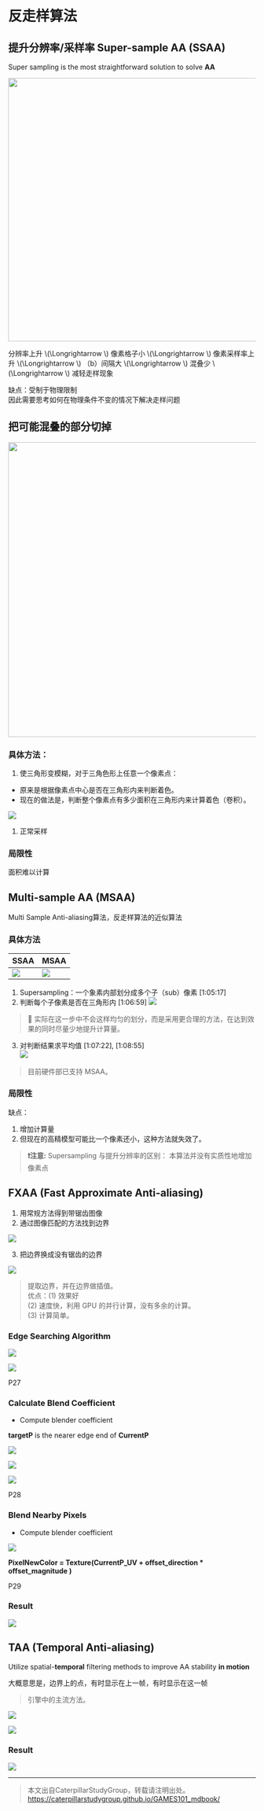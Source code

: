 # 反走样算法

## 提升分辨率/采样率 Super-sample AA (SSAA)

Super sampling is the most straightforward solution to solve **AA**    

<img title="" src="../assets/时域采样和频域采样.jpg" alt="" width="536">  

分辨率上升 \\(\Longrightarrow \\) 像素格子小 \\(\Longrightarrow \\) 像素采样率上升 \\(\Longrightarrow \\) （b）间隔大 \\(\Longrightarrow \\) 混叠少 \\(\Longrightarrow \\) 减轻走样现象

缺点：受制于物理限制  
因此需要思考如何在物理条件不变的情况下解决走样问题

## 把可能混叠的部分切掉

   <img title="" src="../assets/采样.jpg" alt="" width="600">

### 具体方法：

1. 使三角形变模糊，对于三角色形上任意一个像素点：
 - 原来是根据像素点中心是否在三角形内来判断着色。
 - 现在的做法是，判断整个像素点有多少面积在三角形内来计算着色（卷积）。  

![](../assets/32.PNG)  

1. 正常采样
   
### 局限性

面积难以计算

## Multi-sample AA (MSAA)

Multi Sample Anti-aliasing算法，反走样算法的近似算法

### 具体方法

|SSAA|MSAA|
|---|---|
|![](../assets/07-16-1.png)|![](../assets/07-16-2.png)|

1. Supersampling：一个象素内部划分成多个子（sub）像素 [1:05:17]
2. 判断每个子像素是否在三角形内 [1:06:59]
![](../assets/MSAA.jpg)    
> &#x1F4CC; 实际在这一步中不会这样均匀的划分，而是采用更合理的方法，在达到效果的同时尽量少地提升计算量。  
3. 对判断结果求平均值 [1:07:22], [1:08:55]  
![](../assets/33.PNG)

> 目前硬件部已支持 MSAA。    

### 局限性

缺点：  
1. 增加计算量
2. 但现在的高精模型可能比一个像素还小，这种方法就失效了。      

> **&#x2757;注意:** Supersampling 与提升分辨率的区别：
> 本算法并没有实质性地增加像素点

## FXAA (Fast Approximate Anti-aliasing)

1. 用常规方法得到带锯齿图像
2. 通过图像匹配的方法找到边界

![](../assets/07-17-1.png)   

3. 把边界换成没有锯齿的边界

![](../assets/07-17-2.png)   

> 提取边界，并在边界做插值。   
优点：(1) 效果好    
(2) 速度快，利用 GPU 的并行计算，没有多余的计算。   
(3) 计算简单。  

### Edge Searching Algorithm

![](../assets/07-18-1.png)   

![](../assets/07-18-2.png)   

P27    
### Calculate Blend Coefficient

- Compute blender coefficient

**targetP** is the nearer edge end of **CurrentP**    

![](../assets/07-19-2.png)   

![](../assets/07-19-5.png)   

![](../assets/07-19-4.png)   

P28   
### Blend Nearby Pixels

- Compute blender coefficient   

![](../assets/07-20.png)   

**PixelNewColor = Texture(CurrentP_UV + offset_direction * offset_magnitude )**

P29   
### Result

![](../assets/07-21.png)   

## TAA (Temporal Anti-aliasing)

Utilize spatial-**temporal** filtering methods to improve AA stability **in motion**   

大概意思是，边界上的点，有时显示在上一帧，有时显示在这一帧

> 引擎中的主流方法。   

![](../assets/07-22-1.png)   

![](../assets/07-22-2.png)   

### Result

![](../assets/07-23.png)   

----------------------------

> 本文出自CaterpillarStudyGroup，转载请注明出处。  
> https://caterpillarstudygroup.github.io/GAMES101_mdbook/
